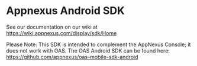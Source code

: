 Appnexus Android SDK 
==================

See our documentation on our wiki at 
https://wiki.appnexus.com/display/sdk/Home

Please Note: This SDK is intended to complement the AppNexus Console; it does not work with OAS. The OAS Android SDK can be found here: 
https://github.com/appnexus/oas-mobile-sdk-android
